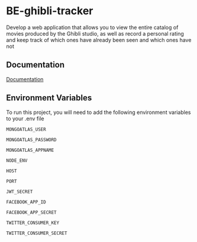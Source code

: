 # BE-ghibli-tracker

Develop a web application that allows you to view the entire catalog of movies produced by the Ghibli studio, as well as record a personal rating and keep track of which ones have already been seen and which ones have not
## Documentation

[Documentation](https://www.notion.so/Studio-Ghibli-Tracker-Docs-542b749e94324cd280d3ecfdb9d3ca84)


## Environment Variables

To run this project, you will need to add the following environment variables to your .env file

`MONGOATLAS_USER`

`MONGOATLAS_PASSWORD`

`MONGOATLAS_APPNAME`

`NODE_ENV`

`HOST` 

`PORT` 

`JWT_SECRET` 

`FACEBOOK_APP_ID`

`FACEBOOK_APP_SECRET` 

`TWITTER_CONSUMER_KEY` 

`TWITTER_CONSUMER_SECRET`